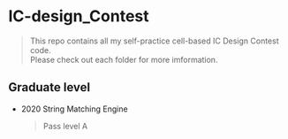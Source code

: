 # IC-design_Contest
> This repo contains all my self-practice cell-based IC Design Contest code.  
> Please check out each folder for more imformation.
## Graduate level 
- 2020 String Matching Engine
  > Pass level A  

